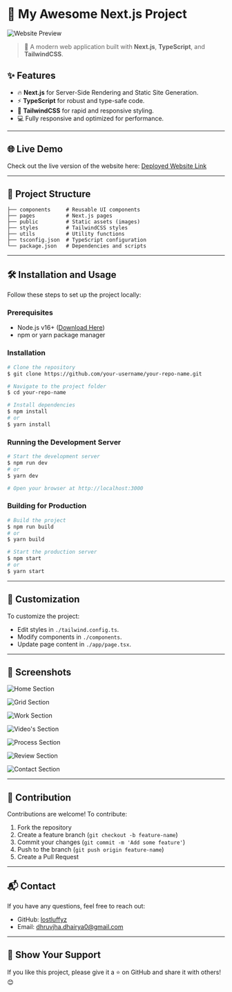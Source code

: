 # 🌟 My Awesome Next.js Project

![Website Preview](./readme-img/Hero.png)

> 🚀 A modern web application built with **Next.js**, **TypeScript**, and **TailwindCSS**. 

## ✨ Features

- 🔥 **Next.js** for Server-Side Rendering and Static Site Generation.
- ⚡ **TypeScript** for robust and type-safe code.
- 🎨 **TailwindCSS** for rapid and responsive styling.
- 💻 Fully responsive and optimized for performance.

---

## 🌐 Live Demo

Check out the live version of the website here: [Deployed Website Link](#https://syntaxsyndicate.vercel.app/)

---

## 📂 Project Structure

```plaintext
├── components     # Reusable UI components
├── pages          # Next.js pages
├── public         # Static assets (images)
├── styles         # TailwindCSS styles
├── utils          # Utility functions
├── tsconfig.json  # TypeScript configuration
└── package.json   # Dependencies and scripts
```

---

## 🛠️ Installation and Usage

Follow these steps to set up the project locally:

### Prerequisites

- Node.js v16+ ([Download Here](https://nodejs.org))
- npm or yarn package manager

### Installation

```bash
# Clone the repository
$ git clone https://github.com/your-username/your-repo-name.git

# Navigate to the project folder
$ cd your-repo-name

# Install dependencies
$ npm install
# or
$ yarn install
```

### Running the Development Server

```bash
# Start the development server
$ npm run dev
# or
$ yarn dev

# Open your browser at http://localhost:3000
```

### Building for Production

```bash
# Build the project
$ npm run build
# or
$ yarn build

# Start the production server
$ npm start
# or
$ yarn start
```

---

## 🌈 Customization

To customize the project:

- Edit styles in `./tailwind.config.ts`.
- Modify components in `./components`.
- Update page content in `./app/page.tsx`.

---

## 📸 Screenshots

![Home Section](./readme-img/Hero.png)

![Grid Section](./readme-img/Grid.png)

![Work Section](./readme-img/Work.png)

![Video's Section](./readme-img/Video.png)

![Process Section](./readme-img/Development.png)

![Review Section](./readme-img/review.png)

![Contact Section](./readme-img/footer.png)

---

## 🤝 Contribution

Contributions are welcome! To contribute:

1. Fork the repository
2. Create a feature branch (`git checkout -b feature-name`)
3. Commit your changes (`git commit -m 'Add some feature'`)
4. Push to the branch (`git push origin feature-name`)
5. Create a Pull Request

---

## 📬 Contact

If you have any questions, feel free to reach out:

- GitHub: [lostluffyz](https://github.com/lostluffyz)
- Email: dhruvjha.dhairya0@gmail.com

---

## 🌟 Show Your Support

If you like this project, please give it a ⭐ on GitHub and share it with others! 😊
